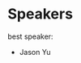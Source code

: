 # Speakers

best speaker:
 - Jason Yu

<But></But>

<script>
import But from './awesome-button.vue';
export default {
  components: { But },
}
</script>
